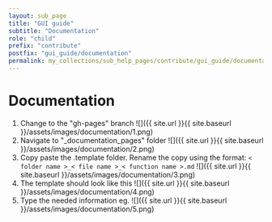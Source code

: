 ```yaml
---
layout: sub_page
title: "GUI guide"
subtitle: "Documentation"
role: "child"
prefix: "contribute"
postfix: "gui_guide/documentation"
permalink: my_collections/sub_help_pages/contribute/gui_guide/documentation
---
```

# Documentation
1. Change to the "gh-pages" branch 
![]({{ site.url }}{{ site.baseurl }}/assets/images/documentation/1.png)
2. Navigate to "_documentation_pages" folder
![]({{ site.url }}{{ site.baseurl }}/assets/images/documentation/2.png)
3. Copy paste the .template folder. Rename the copy using the format:
```< folder name >_< file name >_< function name >.md```
![]({{ site.url }}{{ site.baseurl }}/assets/images/documentation/3.png)
4. The template should look like this
![]({{ site.url }}{{ site.baseurl }}/assets/images/documentation/4.png)
5. Type the needed information eg. 
![]({{ site.url }}{{ site.baseurl }}/assets/images/documentation/5.png) 